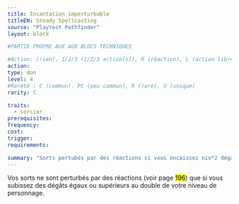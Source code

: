 ```yaml
---
title: Incantation imperturbable
titleEN: Steady Spellcasting
source: "Playtest Pathfinder"
layout: block

#PARTIE PROPRE AUX AUX BLOCS TECHNIQUES

#Action: (rien), 1/2/3 (1/2/3 action[s]), R (réaction), L (action libre)
action: 
type: don
level: 4
#Rareté : C (commun), PC (peu commun), R (rare), U (unique)
rarity: C

traits:
  - sorcier
prerequisites: 
frequency: 
cost:
trigger: 
requirements: 

summary: "Sorts pertubés par des réactions si vous encaissez niv*2 dégâts"
---
```


Vos sorts ne sont perturbés par des réactions (voir page <mark>196</mark>) que si vous subissez des dégâts égaux ou supérieurs au double de votre niveau de personnage.